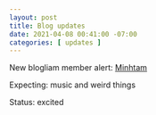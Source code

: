 ```yaml
---
layout: post
title: Blog updates
date: 2021-04-08 00:41:00 -07:00
categories: [ updates ]
---
```


New blogliam member alert: [Minhtam](https://mi.blogliam.com/)

Expecting: music and weird things

Status: excited